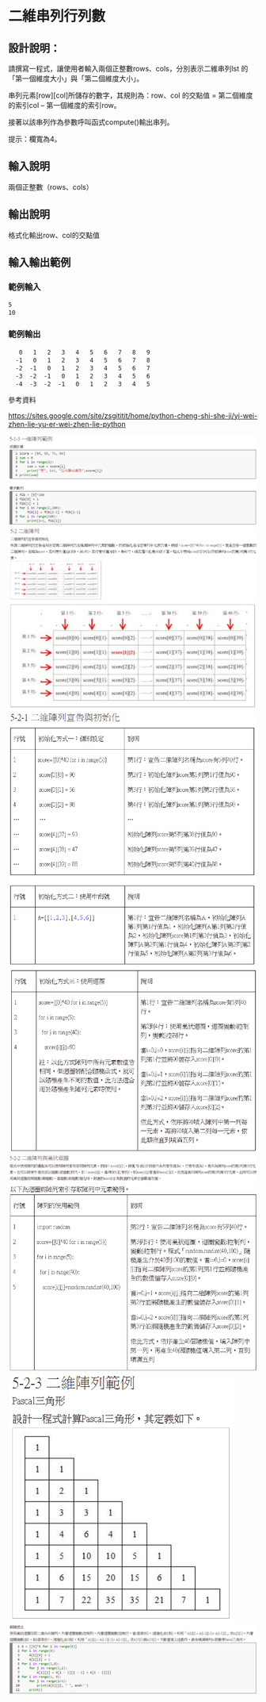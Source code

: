 # 二維串列行列數

## 設計說明：
請撰寫一程式，讓使用者輸入兩個正整數rows、cols，分別表示二維串列lst 的「第一個維度大小」與「第二個維度大小」。

串列元素[row][col]所儲存的數字，其規則為：row、col 的交點值 = 第二個維度的索引col – 第一個維度的索引row。

接著以該串列作為參數呼叫函式compute()輸出串列。

提示：欄寬為4。

## 輸入說明

兩個正整數（rows、cols）

## 輸出說明

格式化輸出row、col的交點值

## 輸入輸出範例

### 範例輸入

```
5
10
```

### 範例輸出

```
   0   1   2   3   4   5   6   7   8   9
  -1   0   1   2   3   4   5   6   7   8
  -2  -1   0   1   2   3   4   5   6   7
  -3  -2  -1   0   1   2   3   4   5   6
  -4  -3  -2  -1   0   1   2   3   4   5
```
參考資料

https://sites.google.com/site/zsgititit/home/python-cheng-shi-she-ji/yi-wei-zhen-lie-yu-er-wei-zhen-lie-python

![](../../img/2020-10-26-13-37-14.png)
![](../../img/2020-10-26-13-37-36.png)
![](../../img/2020-10-26-13-39-32.png)
![](../../img/2020-10-26-13-37-57.png)
![](../../img/2020-10-26-13-38-26.png)
![](../../img/2020-10-26-13-38-58.png)
![](../../img/2020-10-26-13-39-57.png)
![](../../img/2020-10-26-13-40-26.png)
![](../../img/2020-10-26-13-40-37.png)